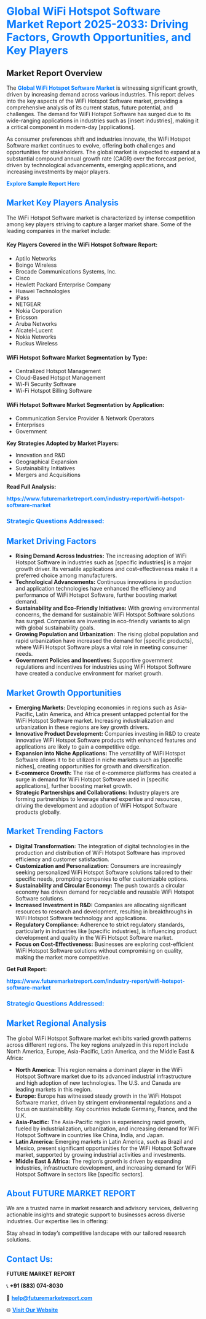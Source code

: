 <h1 style="color: #007BFF;">Global WiFi Hotspot Software Market Report 2025-2033: Driving Factors, Growth Opportunities, and Key Players</h1>

<section id="overview">
<h2>Market Report Overview</h2>
<p>The <a href="https://www.futuremarketreport.com/industry-report/wifi-hotspot-software-market" style="color: #007BFF; text-decoration: none;"><strong>Global WiFi Hotspot Software Market</strong></a> is witnessing significant growth, driven by increasing demand across various industries. This report delves into the key aspects of the WiFi Hotspot Software market, providing a comprehensive analysis of its current status, future potential, and challenges. The demand for WiFi Hotspot Software has surged due to its wide-ranging applications in industries such as [insert industries], making it a critical component in modern-day [applications].</p>
<p>As consumer preferences shift and industries innovate, the WiFi Hotspot Software market continues to evolve, offering both challenges and opportunities for stakeholders. The global market is expected to expand at a substantial compound annual growth rate (CAGR) over the forecast period, driven by technological advancements, emerging applications, and increasing investments by major players.</p>
</section>

<section id="overview">
<p><a href="https://www.futuremarketreport.com/request-sample/reportId=57274" style="color: #007BFF; text-decoration: none;"><strong>Explore Sample Report Here</strong></a></p>
</section>

<section id="key-players">
<h2 style="color: #007BFF;">Market Key Players Analysis</h2>
<p>The WiFi Hotspot Software market is characterized by intense competition among key players striving to capture a larger market share. Some of the leading companies in the market include:</p>
<h4>Key Players Covered in the WiFi Hotspot Software Report:</h4>
<ul><li>Aptilo Networks</li><li>Boingo Wireless</li><li>Brocade Communications Systems, Inc.</li><li>Cisco</li><li>Hewlett Packard Enterprise Company</li><li>Huawei Technologies</li><li>iPass</li><li>NETGEAR</li><li>Nokia Corporation</li><li>Ericsson</li><li>Aruba Networks</li><li>Alcatel-Lucent</li><li>Nokia Networks</li><li>Ruckus Wireless</li></ul>
<h4>WiFi Hotspot Software Market Segmentation by Type:</h4>
<ul><li>Centralized Hotspot Management</li><li>Cloud-Based Hotspot Management</li><li>Wi-Fi Security Software</li><li>Wi-Fi Hotspot Billing Software</li></ul>

<h4>WiFi Hotspot Software Market Segmentation by Application:</h4>
<ul><li>Communication Service Provider &amp; Network Operators</li><li>Enterprises</li><li>Government</li></ul>
<p><strong>Key Strategies Adopted by Market Players:</strong></p>
<ul>
<li>Innovation and R&D</li>
<li>Geographical Expansion</li>
<li>Sustainability Initiatives</li>
<li>Mergers and Acquisitions</li>
</ul>
</section>

<section>
<p><strong>Read Full Analysis: </strong></p><a href="https://www.futuremarketreport.com/industry-report/wifi-hotspot-software-market" style="color: #007BFF; text-decoration: none;"><strong>https://www.futuremarketreport.com/industry-report/wifi-hotspot-software-market</strong></a>
<h3 style="color: #007BFF;">Strategic Questions Addressed:</h3>
</section>

<section id="driving-factors">
<h2 style="color: #007BFF;">Market Driving Factors</h2>
<ul>
<li><strong>Rising Demand Across Industries:</strong> The increasing adoption of WiFi Hotspot Software in industries such as [specific industries] is a major growth driver. Its versatile applications and cost-effectiveness make it a preferred choice among manufacturers.</li>
<li><strong>Technological Advancements:</strong> Continuous innovations in production and application technologies have enhanced the efficiency and performance of WiFi Hotspot Software, further boosting market demand.</li>
<li><strong>Sustainability and Eco-Friendly Initiatives:</strong> With growing environmental concerns, the demand for sustainable WiFi Hotspot Software solutions has surged. Companies are investing in eco-friendly variants to align with global sustainability goals.</li>
<li><strong>Growing Population and Urbanization:</strong> The rising global population and rapid urbanization have increased the demand for [specific products], where WiFi Hotspot Software plays a vital role in meeting consumer needs.</li>
<li><strong>Government Policies and Incentives:</strong> Supportive government regulations and incentives for industries using WiFi Hotspot Software have created a conducive environment for market growth.</li>
</ul>
</section>

<section id="growth-opportunities">
<h2 style="color: #007BFF;">Market Growth Opportunities</h2>
<ul>
<li><strong>Emerging Markets:</strong> Developing economies in regions such as Asia-Pacific, Latin America, and Africa present untapped potential for the WiFi Hotspot Software market. Increasing industrialization and urbanization in these regions are key growth drivers.</li>
<li><strong>Innovative Product Development:</strong> Companies investing in R&D to create innovative WiFi Hotspot Software products with enhanced features and applications are likely to gain a competitive edge.</li>
<li><strong>Expansion into Niche Applications:</strong> The versatility of WiFi Hotspot Software allows it to be utilized in niche markets such as [specific niches], creating opportunities for growth and diversification.</li>
<li><strong>E-commerce Growth:</strong> The rise of e-commerce platforms has created a surge in demand for WiFi Hotspot Software used in [specific applications], further boosting market growth.</li>
<li><strong>Strategic Partnerships and Collaborations:</strong> Industry players are forming partnerships to leverage shared expertise and resources, driving the development and adoption of WiFi Hotspot Software products globally.</li>
</ul>
</section>

<section id="trending-factors">
<h2 style="color: #007BFF;">Market Trending Factors</h2>
<ul>
<li><strong>Digital Transformation:</strong> The integration of digital technologies in the production and distribution of WiFi Hotspot Software has improved efficiency and customer satisfaction.</li>
<li><strong>Customization and Personalization:</strong> Consumers are increasingly seeking personalized WiFi Hotspot Software solutions tailored to their specific needs, prompting companies to offer customizable options.</li>
<li><strong>Sustainability and Circular Economy:</strong> The push towards a circular economy has driven demand for recyclable and reusable WiFi Hotspot Software solutions.</li>
<li><strong>Increased Investment in R&D:</strong> Companies are allocating significant resources to research and development, resulting in breakthroughs in WiFi Hotspot Software technology and applications.</li>
<li><strong>Regulatory Compliance:</strong> Adherence to strict regulatory standards, particularly in industries like [specific industries], is influencing product development and quality in the WiFi Hotspot Software market.</li>
<li><strong>Focus on Cost-Effectiveness:</strong> Businesses are exploring cost-efficient WiFi Hotspot Software solutions without compromising on quality, making the market more competitive.</li>
</ul>
</section>

<section>
<p><strong>Get Full Report: </strong></p><a href="https://www.futuremarketreport.com/industry-report/wifi-hotspot-software-market" style="color: #007BFF; text-decoration: none;"><strong>https://www.futuremarketreport.com/industry-report/wifi-hotspot-software-market</strong></a>
<h3 style="color: #007BFF;">Strategic Questions Addressed:</h3>
</section>


<section id="regional-analysis">
<h2 style="color: #007BFF;">Market Regional Analysis</h2>
<p>The global WiFi Hotspot Software market exhibits varied growth patterns across different regions. The key regions analyzed in this report include North America, Europe, Asia-Pacific, Latin America, and the Middle East & Africa:</p>
<ul>
<li><strong>North America:</strong> This region remains a dominant player in the WiFi Hotspot Software market due to its advanced industrial infrastructure and high adoption of new technologies. The U.S. and Canada are leading markets in this region.</li>
<li><strong>Europe:</strong> Europe has witnessed steady growth in the WiFi Hotspot Software market, driven by stringent environmental regulations and a focus on sustainability. Key countries include Germany, France, and the U.K.</li>
<li><strong>Asia-Pacific:</strong> The Asia-Pacific region is experiencing rapid growth, fueled by industrialization, urbanization, and increasing demand for WiFi Hotspot Software in countries like China, India, and Japan.</li>
<li><strong>Latin America:</strong> Emerging markets in Latin America, such as Brazil and Mexico, present significant opportunities for the WiFi Hotspot Software market, supported by growing industrial activities and investments.</li>
<li><strong>Middle East & Africa:</strong> The region’s growth is driven by expanding industries, infrastructure development, and increasing demand for WiFi Hotspot Software in sectors like [specific sectors].</li>
</ul>
</section>

<footer>
<h2 style="color: #007BFF;">About FUTURE MARKET REPORT</h2>
<p>We are a trusted name in market research and advisory services, delivering actionable insights and strategic support to businesses across diverse industries. Our expertise lies in offering:</p>

<p>Stay ahead in today’s competitive landscape with our tailored research solutions.</p>

<h2 style="color: #007BFF;">Contact Us:</h2>
<p><strong>FUTURE MARKET REPORT</strong></p>
<p>📞 <strong>+91 (883) 074-8030</strong></p>
<p>📧 <strong><a href="mailto:help@futuremarketreport.com" style="color: #007BFF;">help@futuremarketreport.com</a></strong></p>
<p>🌐 <strong><a href="https://www.futuremarketreport.com/" style="color: #007BFF;">Visit Our Website</a></strong></p>
</footer>